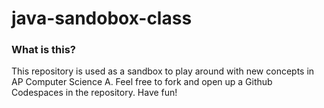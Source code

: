 # java-sandobox-class

### What is this?
This repository is used as a sandbox to play around with new concepts in AP Computer Science A. Feel free to fork and open up a Github Codespaces in the repository. Have fun!
